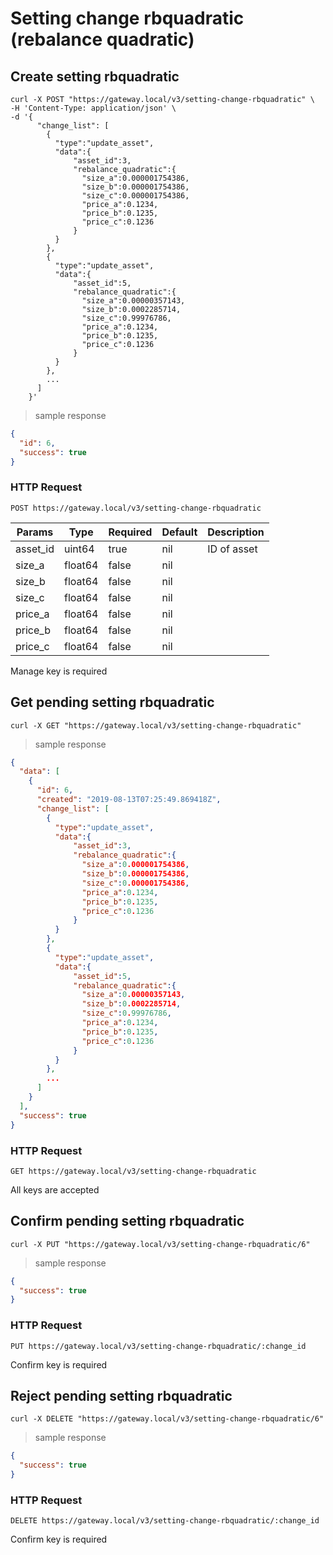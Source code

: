 # Setting change rbquadratic (rebalance quadratic)

## Create setting rbquadratic

```shell
curl -X POST "https://gateway.local/v3/setting-change-rbquadratic" \
-H 'Content-Type: application/json' \
-d '{
      "change_list": [
        {
          "type":"update_asset",
          "data":{
              "asset_id":3,
              "rebalance_quadratic":{
                "size_a":0.000001754386,
                "size_b":0.000001754386,
                "size_c":0.000001754386,
                "price_a":0.1234,
                "price_b":0.1235,
                "price_c":0.1236
              }
          }
        },
        {
          "type":"update_asset",
          "data":{
              "asset_id":5,
              "rebalance_quadratic":{
                "size_a":0.00000357143,
                "size_b":0.0002285714,
                "size_c":0.99976786,
                "price_a":0.1234,
                "price_b":0.1235,
                "price_c":0.1236
              }
          }
        },
        ...
      ]
    }'
```

> sample response

```json
{
  "id": 6,
  "success": true
}
```

### HTTP Request

`POST https://gateway.local/v3/setting-change-rbquadratic`

Params | Type | Required | Default | Description
------ | ---- | -------- | ------- | -----------
asset_id | uint64 | true | nil | ID of asset
size_a | float64 | false | nil | 
size_b | float64 | false | nil | 
size_c | float64 | false | nil | 
price_a | float64 | false | nil | 
price_b | float64 | false | nil | 
price_c | float64 | false | nil | 
<aside class="notice">Manage key is required</aside>

## Get pending setting rbquadratic


```shell
curl -X GET "https://gateway.local/v3/setting-change-rbquadratic"
```

> sample response

```json
{
  "data": [
    {
      "id": 6,
      "created": "2019-08-13T07:25:49.869418Z",
      "change_list": [
        {
          "type":"update_asset",
          "data":{
              "asset_id":3,
              "rebalance_quadratic":{
                "size_a":0.000001754386,
                "size_b":0.000001754386,
                "size_c":0.000001754386,
                "price_a":0.1234,
                "price_b":0.1235,
                "price_c":0.1236
              }
          }
        },
        {
          "type":"update_asset",
          "data":{
              "asset_id":5,
              "rebalance_quadratic":{
                "size_a":0.00000357143,
                "size_b":0.0002285714,
                "size_c":0.99976786,
                "price_a":0.1234,
                "price_b":0.1235,
                "price_c":0.1236
              }
          }
        },
        ...
      ]
    }
  ],
  "success": true
}
```

### HTTP Request

`GET https://gateway.local/v3/setting-change-rbquadratic`
<aside class="notice">All keys are accepted</aside>

## Confirm pending setting rbquadratic

```shell
curl -X PUT "https://gateway.local/v3/setting-change-rbquadratic/6"
```

> sample response

```json
{
  "success": true
}
```

### HTTP Request

`PUT https://gateway.local/v3/setting-change-rbquadratic/:change_id`
<aside class="notice">Confirm key is required</aside>

## Reject pending setting rbquadratic

```shell
curl -X DELETE "https://gateway.local/v3/setting-change-rbquadratic/6"
```

> sample response

```json
{
  "success": true
}
```

### HTTP Request

`DELETE https://gateway.local/v3/setting-change-rbquadratic/:change_id`
<aside class="notice">Confirm key is required</aside>